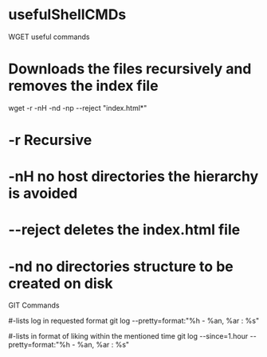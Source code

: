 # usefulShellCMDs

WGET useful commands

# Downloads the files recursively and removes the index file
wget -r -nH -nd -np --reject "index.html*" <URL>

# -r Recursive
# -nH no host directories the hierarchy is avoided
# --reject deletes the index.html file
# -nd no directories structure to be created on disk 

GIT Commands

#-lists log in requested format
git log --pretty=format:"%h - %an, %ar : %s"

#-lists in format of liking within the mentioned time
git log --since=1.hour --pretty=format:"%h - %an, %ar : %s"

